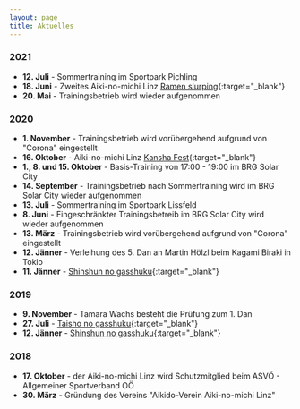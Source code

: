 ```yaml
---
layout: page
title: Aktuelles
---
```



<div class="container block" markdown="1">

### 2021

* **12. Juli** - Sommertraining im Sportpark Pichling
* **18. Juni** - Zweites Aiki-no-michi Linz [Ramen slurping](https://www.facebook.com/aikinomichilinz/photos/pcb.2896867920527976/2896864300528338){:target="_blank"}
* **20. Mai** - Trainingsbetrieb wird wieder aufgenommen

### 2020

* **1. November** - Trainingsbetrieb wird vorübergehend aufgrund von "Corona" eingestellt
* **16. Oktober** - Aiki-no-michi Linz [Kansha Fest](https://www.facebook.com/aikinomichilinz/photos/pcb.2702514973296606/2702510259963744){:target="_blank"}
* **1., 8. und 15. Oktober** - Basis-Training von 17:00 - 19:00 im BRG Solar City
* **14. September** - Trainingsbetrieb nach Sommertraining wird im BRG Solar City wieder aufgenommen
* **13. Juli** - Sommertraining im Sportpark Lissfeld
* **8. Juni** - Eingeschränkter Trainingsbetreib im BRG Solar City wird wieder aufgenommen
* **13. März** - Trainingsbetrieb wird vorübergehend aufgrund von "Corona" eingestellt
* **12. Jänner** - Verleihung des 5. Dan an Martin Hölzl beim Kagami Biraki in Tokio
* **11. Jänner** - [Shinshun no gasshuku](https://www.facebook.com/aikinomichilinz/photos/pcb.2469373419944097/2469359846612121/?type=3&theater){:target="_blank"}

### 2019

* **9. November** - Tamara Wachs besteht die Prüfung zum 1. Dan
* **27. Juli** - [Taisho no gasshuku](https://www.facebook.com/aikinomichilinz/photos/pcb.2324299254451515/2324293644452076/?type=3&theater){:target="_blank"}
* **12. Jänner** - [Shinshun no gasshuku](https://www.facebook.com/aikinomichilinz/photos/pcb.2202032180011557/2202025876678854/?type=3&theater){:target="_blank"}

### 2018

* **17. Oktober** - der Aiki-no-michi Linz wird Schutzmitglied beim ASVÖ - Allgemeiner Sportverband OÖ
* **30. März** - Gründung des Vereins "Aikido-Verein Aiki-no-michi Linz"

</div>